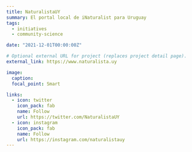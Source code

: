 ```yaml
---
title: NaturalistaUY
summary: El portal local de iNaturalist para Uruguay
tags:
  - initiatives
  - community-science

date: "2021-12-01T00:00:00Z"

# Optional external URL for project (replaces project detail page).
external_link: https://www.naturalista.uy

image:
  caption:
  focal_point: Smart

links:
  - icon: twitter
    icon_pack: fab
    name: Follow
    url: https://twitter.com/NaturalistaUY
  - icon: instagram
    icon_pack: fab
    name: Follow
    url: https://instagram.com/naturalistauy
---
```

